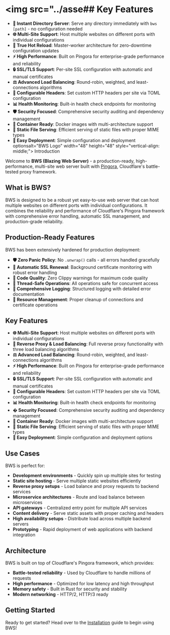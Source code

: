 # <img src="../asse## Key Features

- **🚀 Instant Directory Server**: Serve any directory immediately with `bws [path]` - no configuration needed
- **🌐 Multi-Site Support**: Host multiple websites on different ports with individual configurations
- **🔄 True Hot Reload**: Master-worker architecture for zero-downtime configuration updates
- **⚡ High Performance**: Built on Pingora for enterprise-grade performance and reliability  
- **🔒 SSL/TLS Support**: Per-site SSL configuration with automatic and manual certificates
- **⚖️ Advanced Load Balancing**: Round-robin, weighted, and least-connections algorithms
- **🔧 Configurable Headers**: Set custom HTTP headers per site via TOML configuration
- **📊 Health Monitoring**: Built-in health check endpoints for monitoring
- **🛡️ Security Focused**: Comprehensive security auditing and dependency management
- **🐳 Container Ready**: Docker images with multi-architecture support
- **📁 Static File Serving**: Efficient serving of static files with proper MIME types
- **🚀 Easy Deployment**: Simple configuration and deployment optionsalt="BWS Logo" width="48" height="48" style="vertical-align: middle;"> Introduction

Welcome to **BWS (Blazing Web Server)** - a production-ready, high-performance, multi-site web server built with [Pingora](https://github.com/cloudflare/pingora), Cloudflare's battle-tested proxy framework.

## What is BWS?

BWS is designed to be a robust yet easy-to-use web server that can host multiple websites on different ports with individual configurations. It combines the reliability and performance of Cloudflare's Pingora framework with comprehensive error handling, automatic SSL management, and production-grade reliability.

## Production-Ready Features

BWS has been extensively hardened for production deployment:

- **🛡️ Zero Panic Policy**: No `.unwrap()` calls - all errors handled gracefully
- **🔄 Automatic SSL Renewal**: Background certificate monitoring with robust error handling
- **🧹 Code Quality**: Zero Clippy warnings for maximum code quality
- **🔧 Thread-Safe Operations**: All operations safe for concurrent access
- **📝 Comprehensive Logging**: Structured logging with detailed error documentation
- **💾 Resource Management**: Proper cleanup of connections and certificate operations

## Key Features

- **🌐 Multi-Site Support**: Host multiple websites on different ports with individual configurations
- **🔄 Reverse Proxy & Load Balancing**: Full reverse proxy functionality with three load balancing algorithms
- **⚖️ Advanced Load Balancing**: Round-robin, weighted, and least-connections algorithms
- **⚡ High Performance**: Built on Pingora for enterprise-grade performance and reliability  
- **🔒 SSL/TLS Support**: Per-site SSL configuration with automatic and manual certificates
- **🔧 Configurable Headers**: Set custom HTTP headers per site via TOML configuration
- **📊 Health Monitoring**: Built-in health check endpoints for monitoring
- **�️ Security Focused**: Comprehensive security auditing and dependency management
- **🐳 Container Ready**: Docker images with multi-architecture support
- **📁 Static File Serving**: Efficient serving of static files with proper MIME types
- **🚀 Easy Deployment**: Simple configuration and deployment options

## Use Cases

BWS is perfect for:

- **Development environments** - Quickly spin up multiple sites for testing
- **Static site hosting** - Serve multiple static websites efficiently
- **Reverse proxy setups** - Load balance and proxy requests to backend services
- **Microservice architectures** - Route and load balance between microservices
- **API gateways** - Centralized entry point for multiple API services
- **Content delivery** - Serve static assets with proper caching and headers
- **High availability setups** - Distribute load across multiple backend servers
- **Prototyping** - Rapid deployment of web applications with backend integration

## Architecture

BWS is built on top of Cloudflare's Pingora framework, which provides:

- **Battle-tested reliability** - Used by Cloudflare to handle millions of requests
- **High performance** - Optimized for low latency and high throughput
- **Memory safety** - Built in Rust for security and stability
- **Modern networking** - HTTP/2, HTTP/3 ready

## Getting Started

Ready to get started? Head over to the [Installation](./installation.md) guide to begin using BWS!
